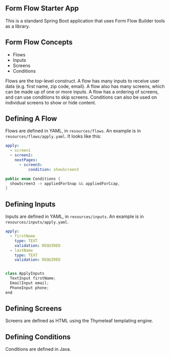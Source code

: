 ## Form Flow Starter App ##

This is a standard Spring Boot application that uses Form Flow Builder tools as a library.

## Form Flow Concepts ##

* Flows
* Inputs
* Screens
* Conditions

Flows are the top-level construct. A flow has many inputs to receive user data (e.g. first name, zip
code, email). A flow also has many screens, which can be made up of one or more inputs. A flow has
a ordering of screens, and can use conditions to skip screens. Conditions can also be used on
individual screens to show or hide content.

## Defining A Flow ##

Flows are defined in YAML, in `resources/flows`. An example is in `resources/flows/apply.yaml`. 
It looks like this:

```yaml
apply:
  - screen1
  - screen2:
    nextPages:
      - screen3:
          condition: showScreen3
```

```java
public enum Conditions {
  showScreen3 -> appliedForSnap && appliedForCcap,
} 
```

## Defining Inputs ##

Inputs are defined in YAML, in `resources/inputs`. An example is in `resources/inputs/apply.yaml`.

```yaml
apply:
  - firstName
    type: TEXT
    validation: REQUIRED
  - lastName
    type: TEXT
    validation: REQUIRED
```

```java

class ApplyInputs
  TextInput firstName;
  EmailInput email;
  PhoneInput phone;
end

```

## Defining Screens ##

Screens are defined as HTML using the Thymeleaf templating engine.

## Defining Conditions ##

Conditions are defined in Java.